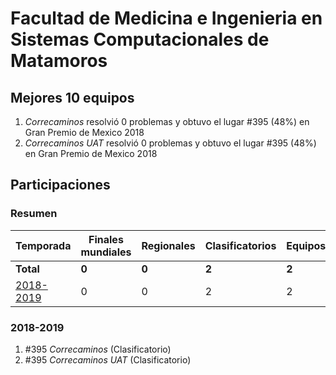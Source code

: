 # Facultad de Medicina e Ingenieria en Sistemas Computacionales de Matamoros

## Mejores 10 equipos

1. _Correcaminos_ resolvió 0 problemas y obtuvo el lugar #395 (48%) en Gran Premio de Mexico 2018
1. _Correcaminos UAT_ resolvió 0 problemas y obtuvo el lugar #395 (48%) en Gran Premio de Mexico 2018

## Participaciones

### Resumen

| Temporada | Finales mundiales | Regionales | Clasificatorios | Equipos |
| --- | --- | --- | --- | --- |
| **Total** | **0** | **0** | **2** | **2** |
| [2018-2019](#2018-2019) | 0 | 0 | 2 | 2 |

### 2018-2019

1. #395 _Correcaminos_ (Clasificatorio)
1. #395 _Correcaminos UAT_ (Clasificatorio)



